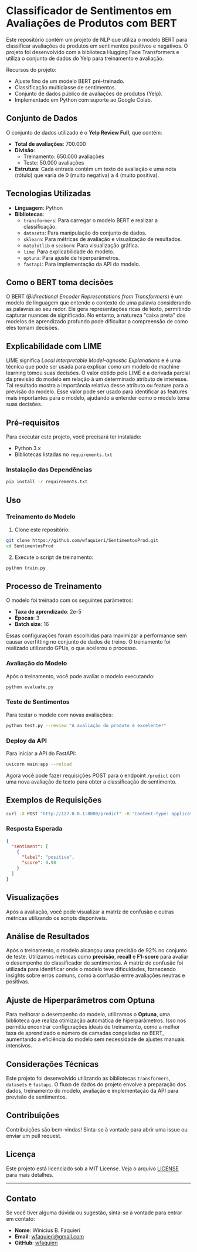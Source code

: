 # Classificador de Sentimentos em Avaliações de Produtos com BERT
Este repositório contém um projeto de NLP que utiliza o modelo BERT para classificar avaliações de produtos em sentimentos positivos e negativos. O projeto foi desenvolvido com a biblioteca Hugging Face Transformers e utiliza o conjunto de dados do Yelp para treinamento e avaliação.

Recursos do projeto:
- Ajuste fino de um modelo BERT pré-treinado.
- Classificação multiclasse de sentimentos.
- Conjunto de dados público de avaliações de produtos (Yelp).
- Implementado em Python com suporte ao Google Colab.

## Conjunto de Dados

O conjunto de dados utilizado é o **Yelp Review Full**, que contém:

- **Total de avaliações**: 700.000
- **Divisão**:
  - Treinamento: 650.000 avaliações
  - Teste: 50.000 avaliações
- **Estrutura**: Cada entrada contém um texto de avaliação e uma nota (rótulo) que varia de 0 (muito negativa) a 4 (muito positiva).

## Tecnologias Utilizadas

- **Linguagem**: Python
- **Bibliotecas**:
  - `transformers`: Para carregar o modelo BERT e realizar a classificação.
  - `datasets`: Para manipulação do conjunto de dados.
  - `sklearn`: Para métricas de avaliação e visualização de resultados.
  - `matplotlib` e `seaborn`: Para visualização gráfica.
  - `lime`: Para explicabilidade do modelo.
  - `optuna`: Para ajuste de hiperparâmetros.
  - `fastapi`: Para implementação da API do modelo.

## Como o BERT toma decisões

O BERT (*Bidirectional Encoder Representations from Transformers*) é um modelo de linguagem que entende o contexto de uma palavra considerando as palavras ao seu redor. Ele gera representações ricas de texto, permitindo capturar nuances de significado. No entanto, a natureza "caixa preta" dos modelos de aprendizado profundo pode dificultar a compreensão de como eles tomam decisões.

## Explicabilidade com LIME

LIME significa *Local Interpretable Model-agnostic Explanations* e é uma técnica que pode ser usada para explicar como um modelo de machine learning tomou suas decisões. O valor obtido pelo LIME é a derivada parcial da previsão do modelo em relação à um determinado atributo de interesse. Tal resultado mostra a importância relativa desse atributo ou feature para a previsão do modelo. Esse valor pode ser usado para identificar as features mais importantes para o modelo, ajudando a entender como o modelo toma suas decisões.


## Pré-requisitos

Para executar este projeto, você precisará ter instalado:

- Python 3.x
- Bibliotecas listadas no `requirements.txt`

### Instalação das Dependências

```bash
pip install -r requirements.txt
```

## Uso

### Treinamento do Modelo

1. Clone este repositório:

```bash
git clone https://github.com/wfaquieri/SentimentosProd.git
cd SentimentosProd
```

2. Execute o script de treinamento:

```bash
python train.py
```
## Processo de Treinamento

O modelo foi treinado com os seguintes parâmetros:

- **Taxa de aprendizado**: 2e-5
- **Épocas**: 3
- **Batch size**: 16

Essas configurações foram escolhidas para maximizar a performance sem causar overfitting no conjunto de dados de treino. O treinamento foi realizado utilizando GPUs, o que acelerou o processo.

### Avaliação do Modelo

Após o treinamento, você pode avaliar o modelo executando:

```bash
python evaluate.py
```

### Teste de Sentimentos

Para testar o modelo com novas avaliações:

```bash
python test.py --review "A avaliação do produto é excelente!"
```

### Deploy da API

Para iniciar a API do FastAPI:

```bash
uvicorn main:app --reload
```

Agora você pode fazer requisições POST para o endpoint `/predict` com uma nova avaliação de texto para obter a classificação de sentimento.

## Exemplos de Requisições

```bash
curl -X POST "http://127.0.0.1:8000/predict" -H "Content-Type: application/json" -d "{"review": "O produto é ótimo!"}"
```

### Resposta Esperada

```json
{
  "sentiment": [
    {
      "label": "positive",
      "score": 0.98
    }
  ]
}
```

## Visualizações

Após a avaliação, você pode visualizar a matriz de confusão e outras métricas utilizando os scripts disponíveis.

## Análise de Resultados

Após o treinamento, o modelo alcançou uma precisão de 92% no conjunto de teste. Utilizamos métricas como **precisão**, **recall** e **F1-score** para avaliar o desempenho do classificador de sentimentos. A matriz de confusão foi utilizada para identificar onde o modelo teve dificuldades, fornecendo insights sobre erros comuns, como a confusão entre avaliações neutras e positivas.

## Ajuste de Hiperparâmetros com Optuna

Para melhorar o desempenho do modelo, utilizamos o **Optuna**, uma biblioteca que realiza otimização automática de hiperparâmetros. Isso nos permitiu encontrar configurações ideais de treinamento, como a melhor taxa de aprendizado e número de camadas congeladas no BERT, aumentando a eficiência do modelo sem necessidade de ajustes manuais intensivos.

## Considerações Técnicas

Este projeto foi desenvolvido utilizando as bibliotecas `transformers`, `datasets` e `fastapi`. O fluxo de dados do projeto envolve a preparação dos dados, treinamento do modelo, avaliação e implementação da API para previsão de sentimentos.

## Contribuições

Contribuições são bem-vindas! Sinta-se à vontade para abrir uma issue ou enviar um pull request.

## Licença

Este projeto está licenciado sob a MIT License. Veja o arquivo [LICENSE](LICENSE) para mais detalhes.

---

## Contato

Se você tiver alguma dúvida ou sugestão, sinta-se à vontade para entrar em contato:

- **Nome**: Winicius B. Faquieri
- **Email**: wfaquieri@gmail.com
- **GitHub**: [wfaquieri](https://github.com/wfaquieri)

